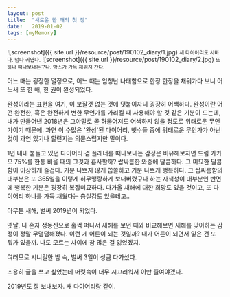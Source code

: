 ```yaml
---
layout: post
title:  "새로운 한 해의 첫 장"
date:   2019-01-02
tags: [myMemory]
---
```


![screenshot]({{ site.url }}/resource/post/190102_diary/1.jpg)
<small>새 다이어리도 시바다. 넘나 귀엽다.</small>
![screenshot]({{ site.url }}/resource/post/190102_diary/2.jpg)
<small>또 하나 떠나보내는구나. 박스가 가득 채워져 간다.</small>

  어느 때는 굉장한 열정으로, 어느 때는 엄청난 나태함으로 한장 한장을 채워가다 보니 어느새 또 한 해, 한 권이 완성되었다.

  완성이라는 표현을 여기, 이 보잘것 없는 것에 덧붙이자니 굉장히 어색하다. 완성이란 어떤 완전한, 혹은 완전하게 변한 무언가를 가리킬 때 사용해야 할 것 같은 기분이 드는데, 내가 만들어낸 2018년은 그야말로 곧 허물어져도 어색하지 않을 정도로 위태로운 무언가이기 때문에. 과연 이 수많은 '완성'된 다이어리, 햇수들 중에 위태로운 무언가가 아닌 것이 과연 있기나 할런지는 의문스럽지만 말이다.

  1년 내내 붙들고 있던 다이어리 겸 플래너를 떠나보내는 감정은 비유해보자면 드림 카카오 75%를 한통 비울 때의 그것과 흡사할까? 쌉싸름한 와중에 달콤하다. 그 미묘한 달콤함이 이상하게 즐겁다. 기분 나쁘지 않게 씁쓸하고 기분 나쁘게 행복하다. 그 쌉싸름함의 대부분은 또 365일을 이렇게 허무맹랑하게 보내버렸구나 하는 자책성이 대부분인 반면에 행복한 기분은 굉장히 복잡미묘하다. 다가올 새해에 대한 희망도 있을 것이고, 또 다이어리 하나를 가득 채웠다는 충실감도 있을테고..

  아무튼 새해, 벌써 2019년이 되었다.

  옛날, 나 혼자 정동진으로 훌쩍 떠나서 새해를 보던 때와 비교해보면 새해를 맞이하는 감정이 정말 무덤덤해졌다. 이런 게 어른이 되는 것일까? 내가 어른이 되면서 잃은 건 또 뭐가 있을까. 나도 모르는 사이에 참 많은 걸 잃었겠지.

  여러모로 시니컬한 밤 속, 벌써 3일이 성큼 다가섰다.

  조용히 글을 쓰고 싶었는데 머릿속이 너무 시끄러워서 이만 줄여야겠다.

  2019년도 잘 보내보자. 새 다이어리랑 같이.